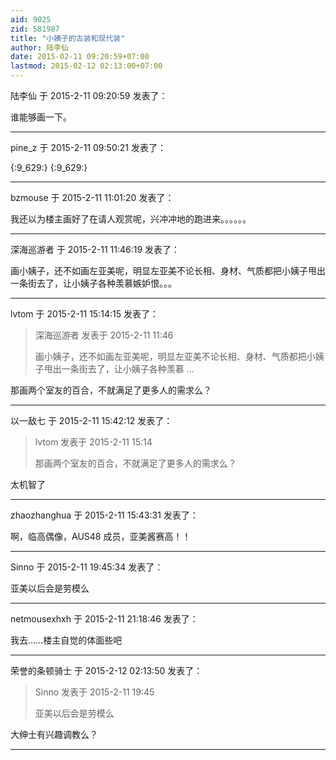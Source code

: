 ```yaml
---
aid: 9025
zid: 581987
title: "小姨子的古装和现代装"
author: 陆李仙
date: 2015-02-11 09:20:59+07:00
lastmod: 2015-02-12 02:13:00+07:00
---
```


陆李仙 于 2015-2-11 09:20:59 发表了：

谁能够画一下。

---

pine_z 于 2015-2-11 09:50:21 发表了：

{:9_629:} {:9_629:}

---

bzmouse 于 2015-2-11 11:01:20 发表了：

我还以为楼主画好了在请人观赏呢，兴冲冲地的跑进来。。。。。。

---

深海巡游者 于 2015-2-11 11:46:19 发表了：

画小姨子，还不如画左亚美呢，明显左亚美不论长相、身材、气质都把小姨子甩出一条街去了，让小姨子各种羡慕嫉妒恨。。。

---

lvtom 于 2015-2-11 15:14:15 发表了：

> 深海巡游者 发表于 2015-2-11 11:46
>
> 画小姨子，还不如画左亚美呢，明显左亚美不论长相、身材、气质都把小姨子甩出一条街去了，让小姨子各种羡慕 ...

那画两个室友的百合，不就满足了更多人的需求么？

---

以一敌七 于 2015-2-11 15:42:12 发表了：

> lvtom 发表于 2015-2-11 15:14
>
> 那画两个室友的百合，不就满足了更多人的需求么？

太机智了

---

zhaozhanghua 于 2015-2-11 15:43:31 发表了：

啊，临高偶像，AUS48 成员，亚美酱赛高！！

---

Sinno 于 2015-2-11 19:45:34 发表了：

亚美以后会是劳模么

---

netmousexhxh 于 2015-2-11 21:18:46 发表了：

我去……楼主自觉的体面些吧

---

荣誉的条顿骑士 于 2015-2-12 02:13:50 发表了：

> Sinno 发表于 2015-2-11 19:45
>
> 亚美以后会是劳模么

大绅士有兴趣调教么？

---
